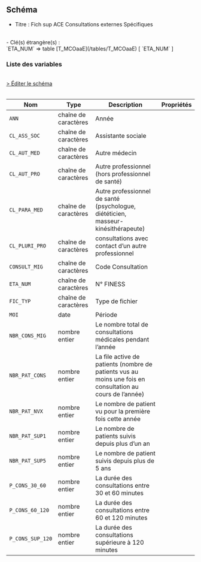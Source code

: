## Schéma

- Titre : Fich sup ACE Consultations externes Spécifiques
<br />
- Clé(s) étrangère(s) : <br />
`ETA_NUM` => table [T_MCOaaE](/tables/T_MCOaaE) [ `ETA_NUM` ]<br />

### Liste des variables
<br />
<div>
    <a href="https://gitlab.com/healthdatahub/schema-snds/edit/master/schemas/PMSI%20MCO/T_MCOaaSUP_CES.json"  
    arget="_blank" rel="noopener noreferrer">> Éditer le schéma</a>
    <OutboundLink />
</div>
<br />

Nom|Type|Description|Propriétés
-|-|-|-
`ANN`|chaîne de caractères|Année||
`CL_ASS_SOC`|chaîne de caractères|Assistante sociale||
`CL_AUT_MED`|chaîne de caractères|Autre médecin||
`CL_AUT_PRO`|chaîne de caractères|Autre professionnel (hors professionnel de santé)||
`CL_PARA_MED`|chaîne de caractères|Autre professionnel de santé (psychologue, diététicien, masseur-kinésithérapeute)||
`CL_PLURI_PRO`|chaîne de caractères|consultations avec contact d’un autre professionnel||
`CONSULT_MIG`|chaîne de caractères|Code Consultation||
`ETA_NUM`|chaîne de caractères|N° FINESS||
`FIC_TYP`|chaîne de caractères|Type de fichier||
`MOI`|date|Période||
`NBR_CONS_MIG`|nombre entier|Le nombre total de consultations médicales pendant l’année||
`NBR_PAT_CONS`|nombre entier|La file active de patients (nombre de patients vus au moins une fois en consultation au cours de l’année)||
`NBR_PAT_NVX`|nombre entier|Le nombre de patient vu pour la première fois cette année||
`NBR_PAT_SUP1`|nombre entier|Le nombre de patients suivis depuis plus d’un an||
`NBR_PAT_SUP5`|nombre entier|Le nombre de patient suivis depuis plus de 5 ans||
`P_CONS_30_60`|nombre entier|La durée des consultations entre 30 et 60 minutes||
`P_CONS_60_120`|nombre entier|La durée des consultations entre 60 et 120 minutes||
`P_CONS_SUP_120`|nombre entier|La durée des consultations supérieure à 120 minutes||

